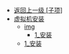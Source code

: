 - [返回上一级 [子项]](page/后端/Liunx/子项/)
- [虚拟机安装](page/后端/Liunx/子项/虚拟机安装/)
  - [img](page/后端/Liunx/子项/虚拟机安装/img/)
    - [1_安装](page/后端/Liunx/子项/虚拟机安装/img/1_安装/)
  - [1_安装](page/后端/Liunx/子项/虚拟机安装/1_安装.md)
